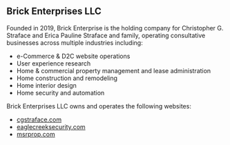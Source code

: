 ## Brick Enterprises LLC
Founded in 2019,  Brick Enterprise is the holding company for Christopher G. Straface and Erica Pauline Straface and family, operating consultative businesses across multiple industries including:
+ e-Commerce & D2C website operations
+ User experience research
+ Home & commercial property management and lease administration
+ Home construction and remodeling
+ Home interior design
+ Home security and automation

Brick Enterprises LLC owns and operates the following websites:
+ [cgstraface.com](https://cgstraface.com)
+ [eaglecreeksecurity.com](https://eaglecreeksecurity.com)
+ [msrprop.com](https://msrprop.com)
